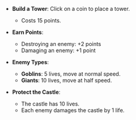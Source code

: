 - **Build a Tower**: Click on a coin to place a tower.  
  - Costs 15 points.

- **Earn Points**:  
  - Destroying an enemy: +2 points  
  - Damaging an enemy: +1 point

- **Enemy Types**:  
  - **Goblins**: 5 lives, move at normal speed.  
  - **Giants**: 10 lives, move at half speed.

- **Protect the Castle**:  
  - The castle has 10 lives.  
  - Each enemy damages the castle by 1 life.